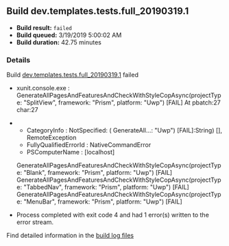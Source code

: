 ## Build dev.templates.tests.full_20190319.1
- **Build result:** `failed`
- **Build queued:** 3/19/2019 5:00:02 AM
- **Build duration:** 42.75 minutes
### Details
Build [dev.templates.tests.full_20190319.1](https://winappstudio.visualstudio.com/web/build.aspx?pcguid=a4ef43be-68ce-4195-a619-079b4d9834c2&builduri=vstfs%3a%2f%2f%2fBuild%2fBuild%2f27293) failed

+ xunit.console.exe :     GenerateAllPagesAndFeaturesAndCheckWithStyleCopAsync(projectType: "SplitView", framework: 
"Prism", platform: "Uwp") [FAIL]
At pbatch:27 char:27
+ 
    + CategoryInfo          : NotSpecified: (    GenerateAll...: "Uwp") [FAIL]:String) [], RemoteException
    + FullyQualifiedErrorId : NativeCommandError
    + PSComputerName        : [localhost]
 
    GenerateAllPagesAndFeaturesAndCheckWithStyleCopAsync(projectType: "Blank", framework: "Prism", platform: "Uwp") 
[FAIL]
    GenerateAllPagesAndFeaturesAndCheckWithStyleCopAsync(projectType: "TabbedNav", framework: "Prism", platform: 
"Uwp") [FAIL]
    GenerateAllPagesAndFeaturesAndCheckWithStyleCopAsync(projectType: "MenuBar", framework: "Prism", platform: "Uwp") 
[FAIL]

+ Process completed with exit code 4 and had 1 error(s) written to the error stream.

Find detailed information in the [build log files](https://uwpctdiags.blob.core.windows.net/buildlogs/dev.templates.tests.full_20190319.1_logs.zip)
